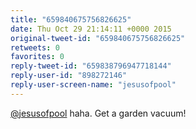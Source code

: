 ```yaml
---
title: "659840675756826625"
date: Thu Oct 29 21:14:11 +0000 2015
original-tweet-id: "659840675756826625"
retweets: 0
favorites: 0
reply-tweet-id: "659838796947718144"
reply-user-id: "898272146"
reply-user-screen-name: "jesusofpool"
---
```

<a href="https://twitter.com/jesusofpool">@jesusofpool</a> haha. Get a garden vacuum!

